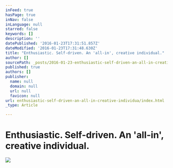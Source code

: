 ```yaml
---
inFeed: true
hasPage: true
inNav: false
inLanguage: null
starred: false
keywords: []
description: ''
datePublished: '2016-01-23T17:31:51.857Z'
dateModified: '2016-01-23T17:31:48.630Z'
title: "​Enthusiastic. Self-driven. An 'all-in', creative individual."
author: []
sourcePath: _posts/2016-01-23-enthusiastic-self-driven-an-all-in-creative-individua.md
published: true
authors: []
publisher:
  name: null
  domain: null
  url: null
  favicon: null
url: enthusiastic-self-driven-an-all-in-creative-individua/index.html
_type: Article

---
```

# ​Enthusiastic. Self-driven. An 'all-in', creative individual.
![](https://the-grid-user-content.s3-us-west-2.amazonaws.com/1c9a81f1-26c1-40dc-8020-9057dc5d5399.jpg)